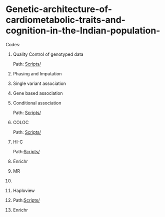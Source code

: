 # Genetic-architecture-of-cardiometabolic-traits-and-cognition-in-the-Indian-population-

Codes:

1. Quality Control of genotyped data
   
     Path: [Scripts/](https://github.com/ChakrabortyShreya/Genetic-architecture-of-cardiometabolic-traits-and-cognition-in-the-Indian-population-/blob/main/Scripts/1.QC_Steps.sh)
   
   
3. Phasing and Imputation


5. Single variant association
6. Gene based association
7. Conditional association
   
      Path: [Scripts/](https://github.com/ChakrabortyShreya/Genetic-architecture-of-cardiometabolic-traits-and-cognition-in-the-Indian-population-/blob/main/Scripts/COJO.py)
   
10. COLOC
    
       Path: [Scripts/](https://github.com/ChakrabortyShreya/Genetic-architecture-of-cardiometabolic-traits-and-cognition-in-the-Indian-population-/blob/main/Scripts/COLOC.R)
   
11. HI-C
    
       Path:[Scripts/](https://github.com/ChakrabortyShreya/Genetic-architecture-of-cardiometabolic-traits-and-cognition-in-the-Indian-population-/blob/main/Scripts/HI-C-overlap-BrainTissues.R)
    
13. Enrichr
14. MR
15.
16. Haploview
17.   Path:[Scripts/](https://github.com/ChakrabortyShreya/Genetic-architecture-of-cardiometabolic-traits-and-cognition-in-the-Indian-population-/blob/main/Scripts/Haploview.sh)
    
13. Enrichr 
